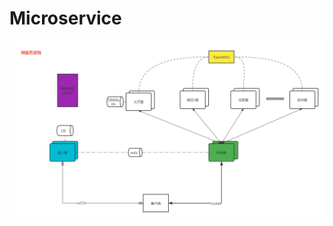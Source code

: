 # Microservice


![RUNOOB 图标](https://github.com/stringMao/SrcRepository/blob/main/%E5%BE%AE%E6%9C%8D%E5%8A%A1%E6%9E%B6%E6%9E%84.png)